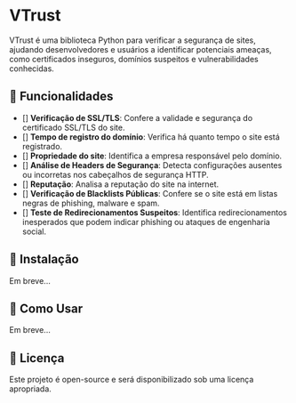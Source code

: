 # VTrust

VTrust é uma biblioteca Python para verificar a segurança de sites, ajudando desenvolvedores e usuários a identificar potenciais ameaças, como certificados inseguros, domínios suspeitos e vulnerabilidades conhecidas.

## 📌 Funcionalidades

- [] **Verificação de SSL/TLS**: Confere a validade e segurança do certificado SSL/TLS do site.
- [] **Tempo de registro do domínio**: Verifica há quanto tempo o site está registrado.
- [] **Propriedade do site**: Identifica a empresa responsável pelo domínio.
- [] **Análise de Headers de Segurança**: Detecta configurações ausentes ou incorretas nos cabeçalhos de segurança HTTP.
- [] **Reputação**: Analisa a reputação do site na internet.
- [] **Verificação de Blacklists Públicas**: Confere se o site está em listas negras de phishing, malware e spam.
- [] **Teste de Redirecionamentos Suspeitos**: Identifica redirecionamentos inesperados que podem indicar phishing ou ataques de engenharia social.

## 🚀 Instalação

Em breve...

## 🔧 Como Usar

Em breve...

## 📜 Licença

Este projeto é open-source e será disponibilizado sob uma licença apropriada.